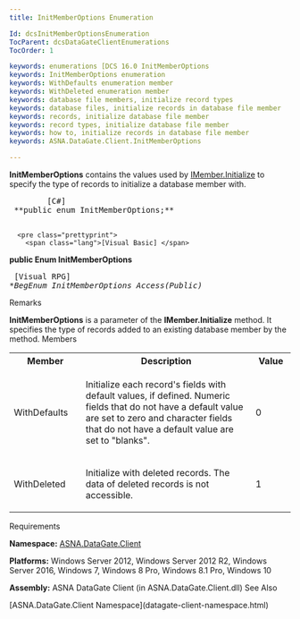 ```yaml
---
title: InitMemberOptions Enumeration

Id: dcsInitMemberOptionsEnumeration
TocParent: dcsDataGateClientEnumerations
TocOrder: 1

keywords: enumerations [DCS 16.0 InitMemberOptions
keywords: InitMemberOptions enumeration
keywords: WithDefaults enumeration member
keywords: WithDeleted enumeration member
keywords: database file members, initialize record types
keywords: database files, initialize records in database file member
keywords: records, initialize database file member
keywords: record types, initialize database file member
keywords: how to, initialize records in database file member
keywords: ASNA.DataGate.Client.InitMemberOptions

---
```


<span> **InitMemberOptions** </span> contains the values used by [ IMember.Initialize](imember-class-initialize-method.html) to specify the type of records to initialize a database member with. 
<pre class="prettyprint">
        <span class="lang">[C#]</span>
 **public enum InitMemberOptions;** 
      </pre>
      <pre class="prettyprint">
        <span class="lang">[Visual Basic] </span>
 **public Enum InitMemberOptions** 
      </pre>
      <pre class="prettyprint">
        <span class="lang">[Visual RPG]</span>
 **BegEnum InitMemberOptions Access(*Public)** 
      </pre>

Remarks

**InitMemberOptions** is a parameter of the **IMember.Initialize** method. It specifies the type of records added to an existing database member by the method. 
Members

<table class="dtTABLE" id="Table3" cellspacing="0">
          <colgroup span="1">
            <col align="middles" span="1" width="15%" style="FONT-WEIGHT: bold" />
            <col span="1" width="50%" />
            <col align="middles" span="1" width="10%" />
          </colgroup>
          <tr>
            <th colspan="1" rowspan="1">
							Member</th>
            <th colspan="1" rowspan="1">
							Description</th>
            <th colspan="1" rowspan="1">
							Value</th>
          </tr>
          <tr>
            <td colspan="1" rowspan="1">

WithDefaults 
</td>
            <td colspan="1" rowspan="1">

Initialize each record's fields with default values, if defined. Numeric fields that do not have a default value are set to zero and character fields that do not have a default value are set to "blanks". 
</td>
            <td colspan="1" rowspan="1">

0 
</td>
          </tr>
          <tr>
            <td colspan="1" rowspan="1">

WithDeleted 
</td>
            <td colspan="1" rowspan="1">

Initialize with deleted records. The data of deleted records is not accessible. 
</td>
            <td colspan="1" rowspan="1">

1 
</td>
          </tr>
</table>

Requirements

**Namespace:** [ASNA.DataGate.Client](datagate-client-namespace.html) 

**Platforms:** Windows Server 2012, Windows Server 2012 R2, Windows Server 2016, Windows 7, Windows 8 Pro, Windows 8.1 Pro, Windows 10

**Assembly:** ASNA DataGate Client (in ASNA.DataGate.Client.dll)
See Also

<dl />
      [ASNA.DataGate.Client Namespace](datagate-client-namespace.html)

